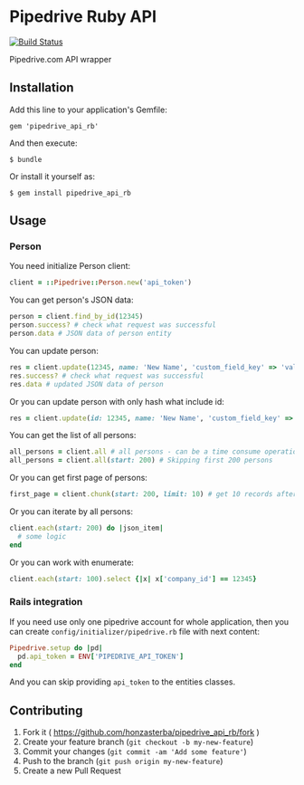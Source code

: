# Pipedrive Ruby API

[![Build Status](https://app.travis-ci.com/honzasterba/pipedrive_rb.svg?branch=master)](https://app.travis-ci.com/honzasterba/pipedrive_rb)

Pipedrive.com API wrapper

## Installation

Add this line to your application's Gemfile:

    gem 'pipedrive_api_rb'

And then execute:

    $ bundle

Or install it yourself as:

    $ gem install pipedrive_api_rb

## Usage

### Person

You need initialize Person client:

```ruby
client = ::Pipedrive::Person.new('api_token')
```

You can get person's JSON data:

```ruby
person = client.find_by_id(12345)
person.success? # check what request was successful
person.data # JSON data of person entity
```

You can update person:

```ruby
res = client.update(12345, name: 'New Name', 'custom_field_key' => 'value')
res.success? # check what request was successful
res.data # updated JSON data of person
```

Or you can update person with only hash what include id:

```ruby
res = client.update(id: 12345, name: 'New Name', 'custom_field_key' => 'value')
```

You can get the list of all persons:

```ruby
all_persons = client.all # all persons - can be a time consume operation
all_persons = client.all(start: 200) # Skipping first 200 persons
```

Or you can get first page of persons:

```ruby
first_page = client.chunk(start: 200, limit: 10) # get 10 records after skipping 200
```

Or you can iterate by all persons:

```ruby
client.each(start: 200) do |json_item|
  # some logic
end
```

Or you can work with enumerate:

```ruby
client.each(start: 100).select {|x| x['company_id'] == 12345}
```

### Rails integration

If you need use only one pipedrive account for whole application, then you can create `config/initializer/pipedrive.rb` file with next content:

```ruby
Pipedrive.setup do |pd|
  pd.api_token = ENV['PIPEDRIVE_API_TOKEN']
end
```

And you can skip providing `api_token` to the entities classes.

## Contributing

1. Fork it ( https://github.com/honzasterba/pipedrive_api_rb/fork )
2. Create your feature branch (`git checkout -b my-new-feature`)
3. Commit your changes (`git commit -am 'Add some feature'`)
4. Push to the branch (`git push origin my-new-feature`)
5. Create a new Pull Request
